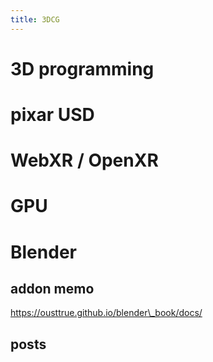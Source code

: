 ```yaml
---
title: 3DCG
---
```


# 3D programming

# pixar USD

# WebXR / OpenXR

# GPU

# Blender

## addon memo

https://ousttrue.github.io/blender\_book/docs/

## posts

